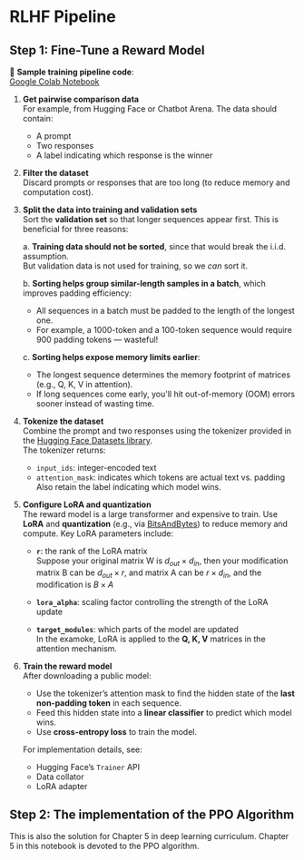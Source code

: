 # RLHF Pipeline

## Step 1: Fine-Tune a Reward Model
   📎 **Sample training pipeline code**:  
   [Google Colab Notebook](https://colab.research.google.com/drive/1B4NPpZzKLBxdk_zMqp4MM4026-g0wr3J?usp=sharing)
1. **Get pairwise comparison data**  
   For example, from Hugging Face or Chatbot Arena. The data should contain:
   - A prompt
   - Two responses
   - A label indicating which response is the winner

2. **Filter the dataset**  
   Discard prompts or responses that are too long (to reduce memory and computation cost).

3. **Split the data into training and validation sets**  
   Sort the **validation set** so that longer sequences appear first. This is beneficial for three reasons:

   a. **Training data should not be sorted**, since that would break the i.i.d. assumption.  
      But validation data is not used for training, so we *can* sort it.

   b. **Sorting helps group similar-length samples in a batch**, which improves padding efficiency:  
      - All sequences in a batch must be padded to the length of the longest one.  
      - For example, a 1000-token and a 100-token sequence would require 900 padding tokens — wasteful!

   c. **Sorting helps expose memory limits earlier**:  
      - The longest sequence determines the memory footprint of matrices (e.g., Q, K, V in attention).  
      - If long sequences come early, you'll hit out-of-memory (OOM) errors sooner instead of wasting time.

4. **Tokenize the dataset**  
   Combine the prompt and two responses using the tokenizer provided in the [Hugging Face Datasets library](https://huggingface.co/docs/datasets/index).  
   The tokenizer returns:
   - `input_ids`: integer-encoded text
   - `attention_mask`: indicates which tokens are actual text vs. padding  
   Also retain the label indicating which model wins.

5. **Configure LoRA and quantization**  
   The reward model is a large transformer and expensive to train. Use **LoRA** and **quantization** (e.g., via [BitsAndBytes](https://github.com/TimDettmers/bitsandbytes)) to reduce memory and compute. Key LoRA parameters include:

   - **`r`**: the rank of the LoRA matrix  
   Suppose your original matrix W is $d_{out} \times d_{in}$, then your modification matrix B can be $d_{out} \times r$, and matrix A can be $r \times d_{in}$, and the modification is $B \times A$

   - **`lora_alpha`**: scaling factor controlling the strength of the LoRA update

   - **`target_modules`**: which parts of the model are updated  
     In the examoke, LoRA is applied to the **Q, K, V** matrices in the attention mechanism.

6. **Train the reward model**  
   After downloading a public model:
   - Use the tokenizer’s attention mask to find the hidden state of the **last non-padding token** in each sequence.
   - Feed this hidden state into a **linear classifier** to predict which model wins.
   - Use **cross-entropy loss** to train the model.

   For implementation details, see:
   - Hugging Face’s `Trainer` API
   - Data collator
   - LoRA adapter

## Step 2: The implementation of the PPO Algorithm
This is also the solution for Chapter 5 in deep learning curriculum. Chapter 5 in this notebook is devoted to the PPO algorithm. 



